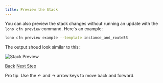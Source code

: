 ```yaml
---
title: Preview the Stack
---
```


You can also preview the stack changes without running an update with the `lono cfn preview` command.  Here's an example:

```sh
lono cfn preview example --template instance_and_route53
```

The output shoud look similar to this:

<img src="/img/tutorial/cfn-preview.png" alt="Stack Preview" class="doc-photo">

<a id="prev" class="btn btn-basic" href="{% link _docs/tutorials/ec2/cfn-update.md %}">Back</a>
<a id="next" class="btn btn-primary" href="{% link _docs/tutorials/ec2/cfn-delete.md %}">Next Step</a>
<p class="keyboard-tip">Pro tip: Use the <- and -> arrow keys to move back and forward.</p>
